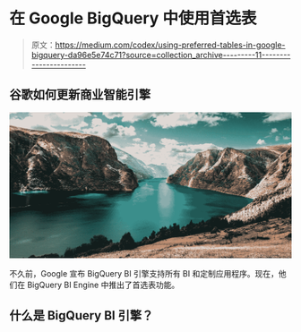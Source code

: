 # 在 Google BigQuery 中使用首选表

> 原文：<https://medium.com/codex/using-preferred-tables-in-google-bigquery-da96e5e74c71?source=collection_archive---------11----------------------->

## 谷歌如何更新商业智能引擎

![](img/dcf6392d5d01854595d19375798e3c05.png)

不久前，Google 宣布 BigQuery BI 引擎支持所有 BI 和定制应用程序。现在，他们在 BigQuery BI Engine 中推出了首选表功能。

## 什么是 BigQuery BI 引擎？